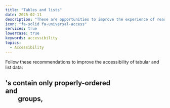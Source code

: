 ```yaml
---
title: "Tables and lists"
date: 2025-02-11
description: "These are opportunities to improve the experience of reading tabular or list data using assistive technology, like a screen reader."
icon: "fa-solid fa-universal-access"
services: true
lowercase: true
keywords: accessibility
topics:
  - Accessibility
---
```


Follow these recommendations to improve the accessibility of tabular and list data:

## <dl>'s contain only properly-ordered <dt> and <dd> groups, <script>, <template> or <div> elements.

When definition lists are not properly marked up, screen readers may produce confusing or inaccurate output. [Learn how to structure definition lists correctly](https://dequeuniversity.com/rules/axe/4.10/definition-list).

## Definition list items are wrapped in <dl> elements

Definition list items (`<dt>` and `<dd>`) must be wrapped in a parent `<dl>` element to ensure that screen readers can properly announce them. [Learn how to structure definition lists correctly](https://dequeuniversity.com/rules/axe/4.10/dlitem).

## Lists contain only <li> elements and script supporting elements (<script> and <template>).

Screen readers have a specific way of announcing lists. Ensuring proper list structure aids screen reader output. [Learn more about proper list structure](https://dequeuniversity.com/rules/axe/4.10/list).

## List items (<li>) are contained within <ul>, <ol> or <menu> parent elements

Screen readers require list items (`<li>`) to be contained within a parent `<ul>`, `<ol>` or `<menu>` to be announced properly. [Learn more about proper list structure](https://dequeuniversity.com/rules/axe/4.10/listitem).

## Tables have different content in the summary attribute and <caption>.

The summary attribute should describe the table structure, while `<caption>` should have the onscreen title. Accurate table mark-up helps users of screen readers. [Learn more about summary and caption](https://dequeuniversity.com/rules/axe/4.10/table-duplicate-name).

## Cells in a <table> element that use the [headers] attribute refer to table cells within the same table.

Screen readers have features to make navigating tables easier. Ensuring `<td>` cells using the `[headers]` attribute only refer to other cells in the same table may improve the experience for screen reader users. [Learn more about the `headers` attribute](https://dequeuniversity.com/rules/axe/4.10/td-headers-attr).

## <th> elements and elements with [role="columnheader"/"rowheader"] have data cells they describe.

Screen readers have features to make navigating tables easier. Ensuring table headers always refer to some set of cells may improve the experience for screen reader users. [Learn more about table headers](https://dequeuniversity.com/rules/axe/4.10/th-has-data-cells).

